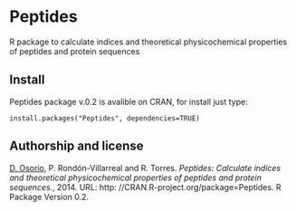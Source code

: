 Peptides
========
R package to calculate indices and theoretical physicochemical properties of peptides and protein sequences

Install
-------
Peptides package v.0.2 is avalible on CRAN, for install just type:
```
install.packages("Peptides", dependencies=TRUE)
```

Authorship and license
----------------------
[D. Osorio](mailto:danielcamiloosorio@gmail.com), P. Rondón-Villarreal and R. Torres. *Peptides: Calculate indices and theoretical physicochemical properties of peptides and protein sequences.*, 2014. URL: http: //CRAN.R-project.org/package=Peptides. R Package Version 0.2.

